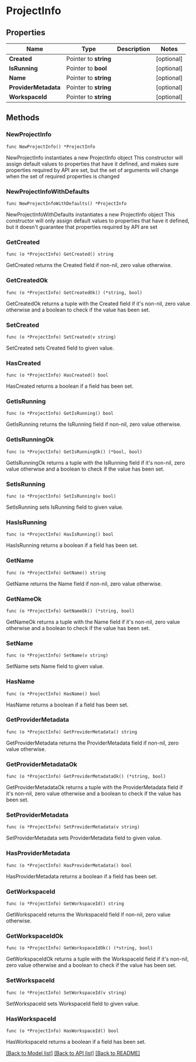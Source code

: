 # ProjectInfo

## Properties

Name | Type | Description | Notes
------------ | ------------- | ------------- | -------------
**Created** | Pointer to **string** |  | [optional] 
**IsRunning** | Pointer to **bool** |  | [optional] 
**Name** | Pointer to **string** |  | [optional] 
**ProviderMetadata** | Pointer to **string** |  | [optional] 
**WorkspaceId** | Pointer to **string** |  | [optional] 

## Methods

### NewProjectInfo

`func NewProjectInfo() *ProjectInfo`

NewProjectInfo instantiates a new ProjectInfo object
This constructor will assign default values to properties that have it defined,
and makes sure properties required by API are set, but the set of arguments
will change when the set of required properties is changed

### NewProjectInfoWithDefaults

`func NewProjectInfoWithDefaults() *ProjectInfo`

NewProjectInfoWithDefaults instantiates a new ProjectInfo object
This constructor will only assign default values to properties that have it defined,
but it doesn't guarantee that properties required by API are set

### GetCreated

`func (o *ProjectInfo) GetCreated() string`

GetCreated returns the Created field if non-nil, zero value otherwise.

### GetCreatedOk

`func (o *ProjectInfo) GetCreatedOk() (*string, bool)`

GetCreatedOk returns a tuple with the Created field if it's non-nil, zero value otherwise
and a boolean to check if the value has been set.

### SetCreated

`func (o *ProjectInfo) SetCreated(v string)`

SetCreated sets Created field to given value.

### HasCreated

`func (o *ProjectInfo) HasCreated() bool`

HasCreated returns a boolean if a field has been set.

### GetIsRunning

`func (o *ProjectInfo) GetIsRunning() bool`

GetIsRunning returns the IsRunning field if non-nil, zero value otherwise.

### GetIsRunningOk

`func (o *ProjectInfo) GetIsRunningOk() (*bool, bool)`

GetIsRunningOk returns a tuple with the IsRunning field if it's non-nil, zero value otherwise
and a boolean to check if the value has been set.

### SetIsRunning

`func (o *ProjectInfo) SetIsRunning(v bool)`

SetIsRunning sets IsRunning field to given value.

### HasIsRunning

`func (o *ProjectInfo) HasIsRunning() bool`

HasIsRunning returns a boolean if a field has been set.

### GetName

`func (o *ProjectInfo) GetName() string`

GetName returns the Name field if non-nil, zero value otherwise.

### GetNameOk

`func (o *ProjectInfo) GetNameOk() (*string, bool)`

GetNameOk returns a tuple with the Name field if it's non-nil, zero value otherwise
and a boolean to check if the value has been set.

### SetName

`func (o *ProjectInfo) SetName(v string)`

SetName sets Name field to given value.

### HasName

`func (o *ProjectInfo) HasName() bool`

HasName returns a boolean if a field has been set.

### GetProviderMetadata

`func (o *ProjectInfo) GetProviderMetadata() string`

GetProviderMetadata returns the ProviderMetadata field if non-nil, zero value otherwise.

### GetProviderMetadataOk

`func (o *ProjectInfo) GetProviderMetadataOk() (*string, bool)`

GetProviderMetadataOk returns a tuple with the ProviderMetadata field if it's non-nil, zero value otherwise
and a boolean to check if the value has been set.

### SetProviderMetadata

`func (o *ProjectInfo) SetProviderMetadata(v string)`

SetProviderMetadata sets ProviderMetadata field to given value.

### HasProviderMetadata

`func (o *ProjectInfo) HasProviderMetadata() bool`

HasProviderMetadata returns a boolean if a field has been set.

### GetWorkspaceId

`func (o *ProjectInfo) GetWorkspaceId() string`

GetWorkspaceId returns the WorkspaceId field if non-nil, zero value otherwise.

### GetWorkspaceIdOk

`func (o *ProjectInfo) GetWorkspaceIdOk() (*string, bool)`

GetWorkspaceIdOk returns a tuple with the WorkspaceId field if it's non-nil, zero value otherwise
and a boolean to check if the value has been set.

### SetWorkspaceId

`func (o *ProjectInfo) SetWorkspaceId(v string)`

SetWorkspaceId sets WorkspaceId field to given value.

### HasWorkspaceId

`func (o *ProjectInfo) HasWorkspaceId() bool`

HasWorkspaceId returns a boolean if a field has been set.


[[Back to Model list]](../README.md#documentation-for-models) [[Back to API list]](../README.md#documentation-for-api-endpoints) [[Back to README]](../README.md)


